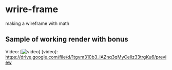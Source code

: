 # wrire-frame
making a wireframe with math

## Sample of working render with bonus
Video:
[![video](https://github.com/rpeepz/wrire-frame/blob/master/test_maps/Screen%20Shot%202019-05-24%20at%205.24.44%20PM.png)]
[video]: https://drive.google.com/file/d/1tgvm310b3_lAZnq3qMyCellz33trgKu6/preview
